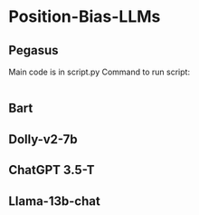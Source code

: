 # Position-Bias-LLMs

## Pegasus

Main code is in script.py
Command to run script:


```python script.py --dataset dataset_name --batch_size 4 --device 2 --model None
```
## Bart


## Dolly-v2-7b


## ChatGPT 3.5-T


## Llama-13b-chat
